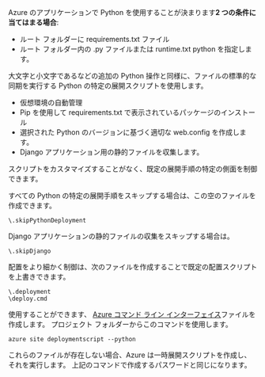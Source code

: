 Azure のアプリケーションで Python を使用することが決まります**2 つの条件に当てはまる場合**:

* ルート フォルダーに requirements.txt ファイル
* ルート フォルダー内の .py ファイルまたは runtime.txt python を指定します。

大文字と小文字であるなどの追加の Python 操作と同様に、ファイルの標準的な同期を実行する Python の特定の展開スクリプトを使用します。

* 仮想環境の自動管理
* Pip を使用して requirements.txt で表示されているパッケージのインストール
* 選択された Python のバージョンに基づく適切な web.config を作成します。
* Django アプリケーション用の静的ファイルを収集します。

スクリプトをカスタマイズすることがなく、既定の展開手順の特定の側面を制御できます。

すべての Python の特定の展開手順をスキップする場合は、この空のファイルを作成できます。

    \.skipPythonDeployment

Django アプリケーションの静的ファイルの収集をスキップする場合は。

    \.skipDjango 

配置をより細かく制御は、次のファイルを作成することで既定の配置スクリプトを上書きできます。

    \.deployment
    \deploy.cmd

使用することができます、 [Azure コマンド ライン インターフェイス][ Azure command-line interface]ファイルを作成します。  プロジェクト フォルダーからこのコマンドを使用します。

    azure site deploymentscript --python

これらのファイルが存在しない場合、Azure は一時展開スクリプトを作成し、それを実行します。  上記のコマンドで作成するパスワードと同じになります。

[Azure command-line interface]: http://azure.microsoft.com/downloads/
